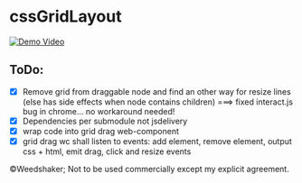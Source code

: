 # cssGridLayout
[![Demo Video](https://twitter.com/i/status/1208112244799803394)](https://twitter.com/weedshaker/status/1208112244799803394)

## ToDo:
- [x] Remove grid from draggable node and find an other way for resize lines (else has side effects when node contains children) ===> fixed interact.js bug in chrome... no workaround needed!
- [x] Dependencies per submodule not jsdelivery
- [x] wrap code into grid drag web-component
- [x] grid drag wc shall listen to events: add element, remove element, output css + html, emit drag, click and resize events

©Weedshaker; Not to be used commercially except my explicit agreement.
